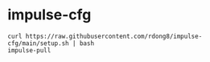 # impulse-cfg

    curl https://raw.githubusercontent.com/rdong8/impulse-cfg/main/setup.sh | bash
    impulse-pull
